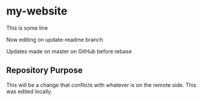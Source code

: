 # my-website

This is some line

Now editing on update-readme branch

Updates made on master on GitHub before rebase

## Repository Purpose

This will be a change that conflicts
with whatever is on the remote side.
This was edited locally.
